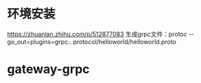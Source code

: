 # 环境安装
https://zhuanlan.zhihu.com/p/512877083
生成grpc文件：protoc --go_out=plugins=grpc:. protocol/helloworld/helloworld.proto 

# gateway-grpc
